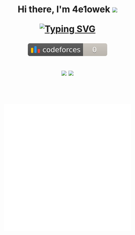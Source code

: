 <h1 align="center">Hi there, I'm 4e1owek
<img src="https://github.com/blackcater/blackcater/raw/main/images/Hi.gif" height="32"/>
  <br>
  
  [![Typing SVG](https://readme-typing-svg.herokuapp.com?color=%2336BCF7&lines=Just+a+man+from+Russia)](https://git.io/typing-svg)
  
  <div>
    
  [![Codefprces](https://raw.githubusercontent.com/atvKail/CodeforcesStats/main/output/rating.svg)](https://codeforces.com/profile/Animehnik)

  <a href="https://www.leetcode.com/atvkail"><img src="https://img.shields.io/badge/LeetCode-grey?style=for-the-badge&logo=leetcode&logoColor=orange"></a>
  <a href="https://discord.gg/https://discordapp.com/users/494455423764660224/"><img src="https://img.shields.io/badge/discord-blue?style=for-the-badge&logo=discordr&logoColor=white"> </a>
    
  </div>
  <br>
</h1>
<div align="center">
<img src="example.svg" width="400" height="400" alt="box">
</div>
